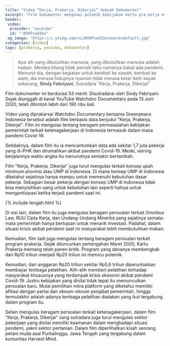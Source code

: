 ```yaml
---
title: "Video “Kerja, Prakerja, Dikerjai” Sebuah Dokumenter"
excerpt: "Film Dokumenter mengenai polemik kebijakan kartu pra-kerja era Presiden Jokowi"
header:
 video:
  provider: "youtube"
  id: "-NYKPcwOIGo"
 og_image: "https://i.ytimg.com/vi/NYKPcwOIGo/maxresdefault.jpg"
categories: [video]
tags: [prakerja, youtube, dokumenter]
---
```

> Apa sih yang dibutuhkan manusia, yang dibutuhkan manusia adalah makan. Mereka bilang tidak pernah tahu namanya bakal ada pandemi. Menurut dia, dengan kegiatan untuk kembali ke sawah, kembali ke alam, dia merasa hidupnya nyaman tidak merasa ketar-ketir kayak sekarang,
> **Sindy Febriyani**, Sutradara "Kerja, Prakerja, Dikerjai"

Film dokumenter ini berdurasi 53 menit. Disutradarai oleh Sindy Febriyani. Sejak diunggah di kanal YouTube Watchdoc Documentary pada 13 Juni 2020, telah ditonton lebih dari 190 ribu kali.

Video yang diprakarsai Watchdoc Documentary bersama Greenpeace Indonesia tersebut adalah film berbasis data berjudul "Kerja, Prakerja, Dikerjai". Film ini mengulas tentang beragam permasalahan kebijakan pemerintah terkait ketenagakerjaan di Indonesia termasuk dalam masa pandemi Covid-19.

Setidaknya, dalam film itu ia mencantumkan data ada sekitar 1,7 juta pekerja yang di-PHK dan dirumahkan akibat pandemi Covid-19. Meski, seiring berjalannya waktu angka itu menurutnya semakin bertambah.

Film "Kerja, Prakerja, Dikerjai" juga turut mengulas terkait konsep upah minimum provinsi atau UMP di Indonesia. Di mana konsep UMP di Indonesia diketahui sejatinya hanya mampu untuk memenuhi kebutuhan dasar pekerja. Sebagian besar pekerja dengan konsep UMP di Indonesia tidak bisa menyisihkan uang untuk kebutuhan lain seperti halnya untuk mengantisipasi ketika terjadi pandemi saat ini.

{% include tengah.html %}

Di sisi lain, dalam film itu juga mengulas beragam persoalan terkait Omnibus Law, RUU Cipta Kerja, dan Undang-Undang Minerba yang sejatinya semata-mata pemerintah hanya bertujuan untuk menarik investasi. Padahal, dalam situasi krisis akibat pendemi saat ini masyarakat lebih membutuhkan makan.

Kemudian, film tadi juga mengulas tentang beragam persoalan terkait program prakerja. Sejak diluncurkan pertengahan Maret 2020, Kartu Prakerja memang telah panen kritik. Program yang dananya membengkak dari Rp10 triliun menjadi Rp20 triliun ini memicu polemik.

Kemudian, dari anggaran Rp20 triliun sekitar Rp5,6 triliun diperuntukkan membayar lembaga pelatihan. Alih-alih memberi pelatihan terhadap masyarakat khususnya yang terdampak krisis ekonomi akibat pendemi Covid-19. Justru kebijakan yang dinilai tidak tepat itu memunculkan persoalan baru. Mulai pemilihan mitra platform yang diketahui memiliki afiliasi dengan partai dan oknum-oknum penjabat pemerintah, hingga termutakhir adalah adanya lembaga pelatihan dadakan yang ikut tergabung dalam program itu.

Selain mengulas beragam persoalan terkait ketenagakerjaan, dalam film "Kerja, Prakerja, Dikerjai" sang sutradara juga turut mengulas sektor pekerjaan yang dinilai memiliki keamanan dalam menghadapi situasi pendemi, yakni sektor pertanian. Dalam film diperlihatkan kisah seorang petani muda asal Purbalingga, Jawa Tengah yang tergabung dalam komunitas Harvest Mind.
